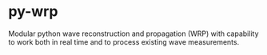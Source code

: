 # py-wrp
Modular python wave reconstruction and propagation (WRP) with capability to work both in real time and to process existing wave measurements.
